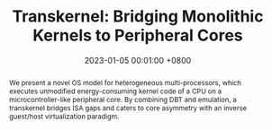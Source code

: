 ---
title:          "Transkernel: Bridging Monolithic Kernels to Peripheral Cores"
date:           2023-01-05 00:01:00 +0800
selected:       true
pub:            "USENIX Annual Technical Conference (USENIX ATC)"
pub_date:       "2019"
abstract: >-
  We present a novel OS model for heterogeneous multi-processors, which executes unmodified energy-consuming kernel code of a CPU on a microcontroller-like peripheral core. By combining DBT and emulation, a transkernel bridges ISA gaps and caters to core asymmetry with an inverse guest/host virtualization paradigm.
cover:          /assets/images/covers/sti-engine.png
authors:
- Liwei Guo
- Shuang Zhai
- Yi Qiao 
- Felix Xiaozhu Lin
links:
  Paper: https://www.usenix.org/system/files/atc19-guo_0.pdf
---